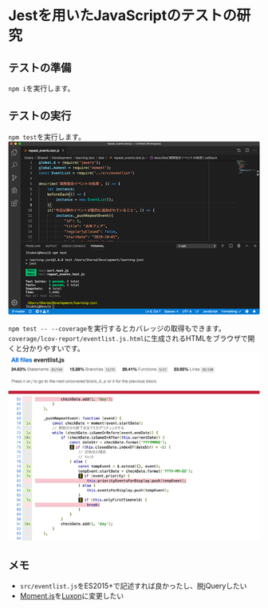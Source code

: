 # Jestを用いたJavaScriptのテストの研究

## テストの準備

`npm i`を実行します。

## テストの実行

`npm test`を実行します。  
<img src="artwork/run_test_screen.png" alt="Visual Studio Codeでコマンドを実行した画面">

`npm test -- --coverage`を実行するとカバレッジの取得もできます。`coverage/lcov-report/eventlist.js.html`に生成されるHTMLをブラウザで開くと分かりやすいです。  
<img src="artwork/coverage_html.png" alt="カバレッジをブラウザで表示した画面">

## メモ

- `src/eventlist.js`をES2015+で記述すれば良かったし、脱jQueryしたい
- [Moment.js](https://momentjs.com/)を[Luxon](https://moment.github.io/luxon/index.html)に変更したい
